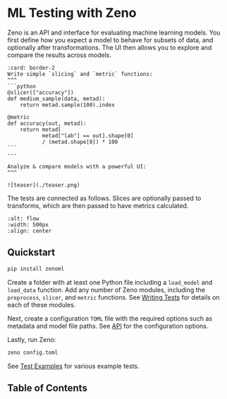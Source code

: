# ML Testing with Zeno

Zeno is an API and interface for evaluating machine learning models.
You first define how you expect a model to behave for subsets of data, and optionally after transformations.
The UI then allows you to explore and compare the results across models.

````{panels}
:card: border-2
Write simple `slicing` and `metric` functions:
^^^
```python
@slicer(["accuracy"])
def medium_sample(data, metad):
    return metad.sample(100).index

@metric
def accuracy(out, metad):
    return metad[
           metad["lab"] == out].shape[0]
           / (metad.shape[0]) * 100
```
---

Analyze & compare models with a powerful UI:
^^^

![teaser](./teaser.png)

````

The tests are connected as follows. Slices are optionally passed to transforms, which are then passed to have metrics calculated.

```{image} flow.png
:alt: flow
:width: 500px
:align: center
```

## Quickstart

```bash
pip install zenoml
```

Create a folder with at least one Python file including a `load_model` and `load_data` function.
Add any number of Zeno modules, including the `preprocess`, `slicer`, and `metric` functions.
See [Writing Tests](writing_tests) for details on each of these modules.

Next, create a configuration `TOML` file with the required options such as metadata and model file paths. See [API](api) for the configuration options.

Lastly, run Zeno:

```bash
zeno config.toml
```

See [Test Examples](test-examples) for various example tests.

## Table of Contents

```{tableofcontents}

```
